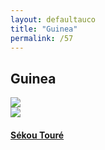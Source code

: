 ```yaml
---
layout: defaultauco
title: "Guinea"
permalink: /57
---
```

<div class="container-0">
    <div class="container-title">
        <span class="country"><h2>Guinea</h2></span>
        <div class="photo-co">
          <img src="https://www.worldatlas.com/r/w960-q80/upload/0c/60/62/gn-01.jpg" >
    </div>
</div>
<!-- partial:index.partial.html -->
<div class="container">
  <div class="timeline clearfix">
  <div class="vertical-line">
 <div id="post-1" class="vesti-col timeline-post">
      <div class="vesti-content-wrapper">
        <div class="photo">
          <img src="https://img.over-blog.com/200x300/2/65/32/82/images6/ahmed-sekou-toure.jpg">
          <div class="vesti-date-wrapper">
            <div class="vesti-date">
            </div>
          </div>
        </div>
        <div class="vesti-desc">
          <a class="desc-a" href="#">
            <h4><a href="/stoure">Sékou Touré</a></h4>
          </a>
        </div>
      </div>
    </div>


<!-- partial -->